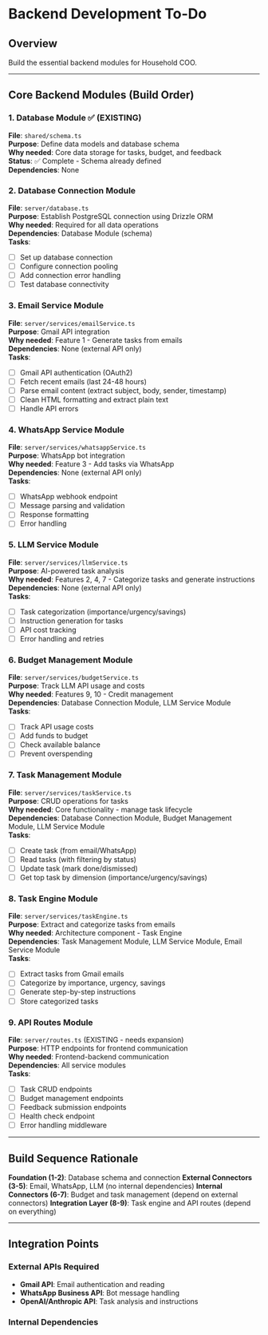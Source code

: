 # Backend Development To-Do

## Overview
Build the essential backend modules for Household COO.

---

## Core Backend Modules (Build Order)

### 1. Database Module ✅ (EXISTING)
**File**: `shared/schema.ts`  
**Purpose**: Define data models and database schema  
**Why needed**: Core data storage for tasks, budget, and feedback  
**Status**: ✅ Complete - Schema already defined  
**Dependencies**: None

### 2. Database Connection Module
**File**: `server/database.ts`  
**Purpose**: Establish PostgreSQL connection using Drizzle ORM  
**Why needed**: Required for all data operations  
**Dependencies**: Database Module (schema)  
**Tasks**:
- [ ] Set up database connection
- [ ] Configure connection pooling
- [ ] Add connection error handling
- [ ] Test database connectivity

### 3. Email Service Module
**File**: `server/services/emailService.ts`  
**Purpose**: Gmail API integration  
**Why needed**: Feature 1 - Generate tasks from emails  
**Dependencies**: None (external API only)  
**Tasks**:
- [ ] Gmail API authentication (OAuth2)
- [ ] Fetch recent emails (last 24-48 hours)
- [ ] Parse email content (extract subject, body, sender, timestamp)
- [ ] Clean HTML formatting and extract plain text
- [ ] Handle API errors

### 4. WhatsApp Service Module
**File**: `server/services/whatsappService.ts`  
**Purpose**: WhatsApp bot integration  
**Why needed**: Feature 3 - Add tasks via WhatsApp  
**Dependencies**: None (external API only)  
**Tasks**:
- [ ] WhatsApp webhook endpoint
- [ ] Message parsing and validation
- [ ] Response formatting
- [ ] Error handling

### 5. LLM Service Module
**File**: `server/services/llmService.ts`  
**Purpose**: AI-powered task analysis  
**Why needed**: Features 2, 4, 7 - Categorize tasks and generate instructions  
**Dependencies**: None (external API only)  
**Tasks**:
- [ ] Task categorization (importance/urgency/savings)
- [ ] Instruction generation for tasks
- [ ] API cost tracking
- [ ] Error handling and retries

### 6. Budget Management Module
**File**: `server/services/budgetService.ts`  
**Purpose**: Track LLM API usage and costs  
**Why needed**: Features 9, 10 - Credit management  
**Dependencies**: Database Connection Module, LLM Service Module  
**Tasks**:
- [ ] Track API usage costs
- [ ] Add funds to budget
- [ ] Check available balance
- [ ] Prevent overspending

### 7. Task Management Module
**File**: `server/services/taskService.ts`  
**Purpose**: CRUD operations for tasks  
**Why needed**: Core functionality - manage task lifecycle  
**Dependencies**: Database Connection Module, Budget Management Module, LLM Service Module  
**Tasks**:
- [ ] Create task (from email/WhatsApp)
- [ ] Read tasks (with filtering by status)
- [ ] Update task (mark done/dismissed)
- [ ] Get top task by dimension (importance/urgency/savings)

### 8. Task Engine Module
**File**: `server/services/taskEngine.ts`  
**Purpose**: Extract and categorize tasks from emails  
**Why needed**: Architecture component - Task Engine  
**Dependencies**: Task Management Module, LLM Service Module, Email Service Module  
**Tasks**:
- [ ] Extract tasks from Gmail emails
- [ ] Categorize by importance, urgency, savings
- [ ] Generate step-by-step instructions
- [ ] Store categorized tasks

### 9. API Routes Module
**File**: `server/routes.ts` (EXISTING - needs expansion)  
**Purpose**: HTTP endpoints for frontend communication  
**Why needed**: Frontend-backend communication  
**Dependencies**: All service modules  
**Tasks**:
- [ ] Task CRUD endpoints
- [ ] Budget management endpoints
- [ ] Feedback submission endpoints
- [ ] Health check endpoint
- [ ] Error handling middleware

---

## Build Sequence Rationale

**Foundation (1-2)**: Database schema and connection
**External Connectors (3-5)**: Email, WhatsApp, LLM (no internal dependencies)
**Internal Connectors (6-7)**: Budget and task management (depend on external connectors)
**Integration Layer (8-9)**: Task engine and API routes (depend on everything)

---

## Integration Points

### External APIs Required
- **Gmail API**: Email authentication and reading
- **WhatsApp Business API**: Bot message handling
- **OpenAI/Anthropic API**: Task analysis and instructions

### Internal Dependencies
